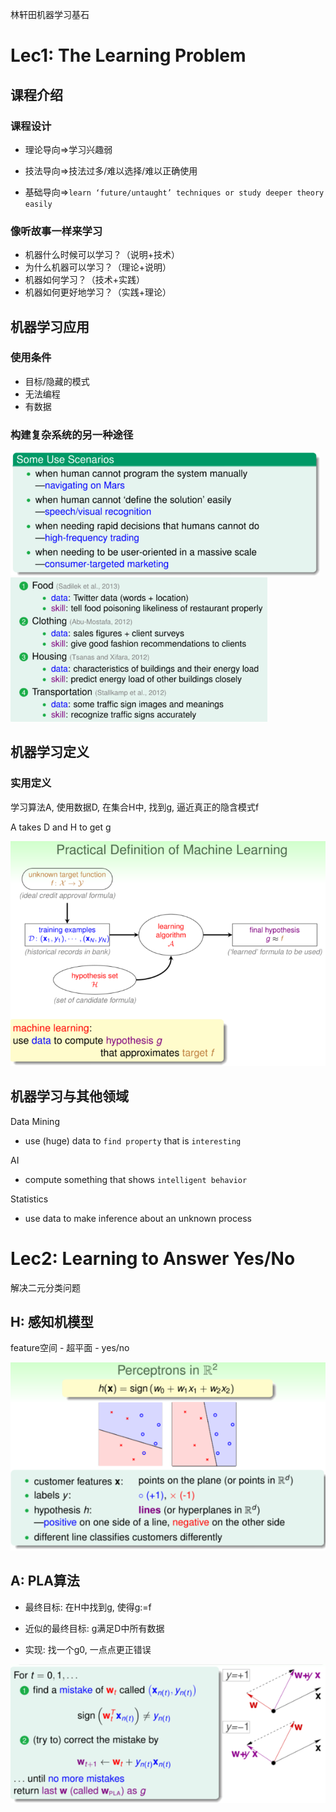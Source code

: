 林轩田机器学习基石

# Lec1: The Learning Problem

## 课程介绍

### 课程设计

- 理论导向=>学习兴趣弱

- 技法导向=>技法过多/难以选择/难以正确使用
- 基础导向=>`learn ‘future/untaught’ techniques or study deeper theory easily`

### 像听故事一样来学习

- 机器什么时候可以学习？（说明+技术）
- 为什么机器可以学习？（理论+说明）
- 机器如何学习？（技术+实践）
- 机器如何更好地学习？（实践+理论） 

## 机器学习应用

### 使用条件

- 目标/隐藏的模式
- 无法编程
- 有数据

### 构建复杂系统的另一种途径

<img src="images/%E6%9E%97%E8%BD%A9%E7%94%B0%E6%9C%BA%E5%99%A8%E5%AD%A6%E4%B9%A0%E5%9F%BA%E7%9F%B3/image-20220121174044650.png" alt="image-20220121174044650" style="zoom:67%;" />

<img src="images/%E6%9E%97%E8%BD%A9%E7%94%B0%E6%9C%BA%E5%99%A8%E5%AD%A6%E4%B9%A0%E5%9F%BA%E7%9F%B3/image-20220121174126432.png" alt="image-20220121174126432" style="zoom:67%;" />

## 机器学习定义

### 实用定义

学习算法A, 使用数据D, 在集合H中, 找到g, 逼近真正的隐含模式f

A takes D and H to get g

![image-20220121173633003](images/%E6%9E%97%E8%BD%A9%E7%94%B0%E6%9C%BA%E5%99%A8%E5%AD%A6%E4%B9%A0%E5%9F%BA%E7%9F%B3/image-20220121173633003.png)

## 机器学习与其他领域

Data Mining

- use (huge) data to `find property` that is `interesting`

AI

- compute something that shows `intelligent behavior`

Statistics

- use data to make inference about an unknown process

# Lec2: Learning to Answer Yes/No

解决二元分类问题

## H: 感知机模型

feature空间 - 超平面 - yes/no

![image-20220124103722315](images/%E6%9E%97%E8%BD%A9%E7%94%B0%E6%9C%BA%E5%99%A8%E5%AD%A6%E4%B9%A0%E5%9F%BA%E7%9F%B3/image-20220124103722315.png)

## A: PLA算法

- 最终目标: 在H中找到g, 使得g:=f

- 近似的最终目标: g满足D中所有数据

- 实现: 找一个g0, 一点点更正错误

![image-20220124104908125](images/%E6%9E%97%E8%BD%A9%E7%94%B0%E6%9C%BA%E5%99%A8%E5%AD%A6%E4%B9%A0%E5%9F%BA%E7%9F%B3/image-20220124104908125.png)


